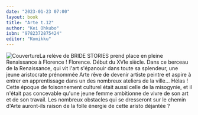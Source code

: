 ```yaml
---
date: "2023-01-23 07:00"
layout: book
title: "Arte t.12"
author: "Kei Ohkubo"
isbn: "9782372875424"
editor: "Komikku"
---
```

![Couverture](/img/9782372875424.jpg)La relève de BRIDE STORIES prend place en pleine Renaissance à Florence ! Florence. Début du XVIe siècle. Dans ce berceau de la Renaissance, qui vit l'art s'épanouir dans toute sa splendeur, une jeune aristocrate prénommée Arte rêve de devenir artiste peintre et aspire à entrer en apprentissage dans un des nombreux ateliers de la ville... Hélas ! Cette époque de foisonnement culturel était aussi celle de la misogynie, et il n'était pas concevable qu'une jeune femme ambitionne de vivre de son art et de son travail.
Les nombreux obstacles qui se dresseront sur le chemin d'Arte auront-ils raison de la folle énergie de cette aristo déjantée ?
